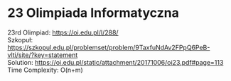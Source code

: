 # 23 Olimpiada Informatyczna
23rd Olimpiad: https://oi.edu.pl/l/288/ <br />
Szkopuł: https://szkopul.edu.pl/problemset/problem/9TaxfuNdAv2FPpQ6PeB-vlti/site/?key=statement <br />
Solution: https://oi.edu.pl/static/attachment/20171006/oi23.pdf#page=113 <br />
Time Complexity: O(n+m)